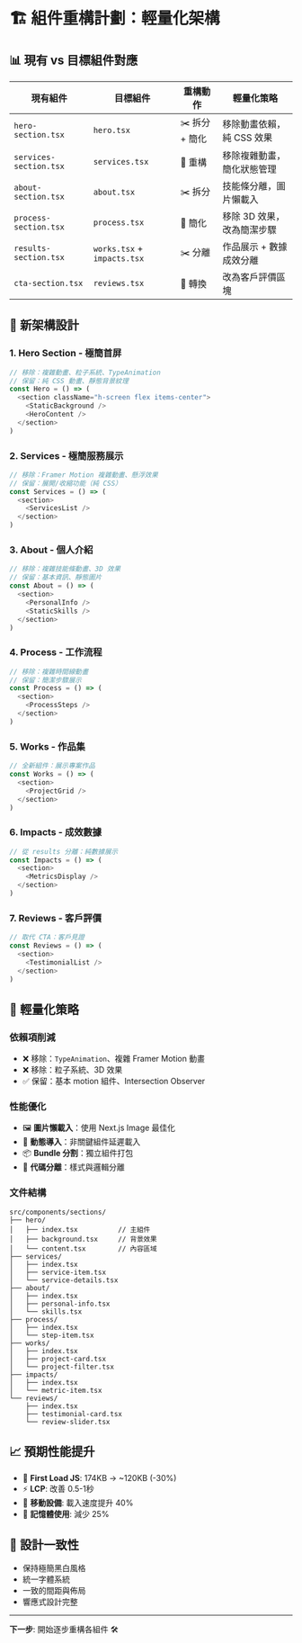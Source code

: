 # 🏗️ 組件重構計劃：輕量化架構

## 📊 現有 vs 目標組件對應

| 現有組件 | 目標組件 | 重構動作 | 輕量化策略 |
|---------|---------|----------|------------|
| `hero-section.tsx` | `hero.tsx` | ✂️ 拆分 + 簡化 | 移除動畫依賴，純 CSS 效果 |
| `services-section.tsx` | `services.tsx` | 🔧 重構 | 移除複雜動畫，簡化狀態管理 |
| `about-section.tsx` | `about.tsx` | ✂️ 拆分 | 技能條分離，圖片懶載入 |
| `process-section.tsx` | `process.tsx` | 🔧 簡化 | 移除 3D 效果，改為簡潔步驟 |
| `results-section.tsx` | `works.tsx` + `impacts.tsx` | ✂️ 分離 | 作品展示 + 數據成效分離 |
| `cta-section.tsx` | `reviews.tsx` | 🔄 轉換 | 改為客戶評價區塊 |

## 🎯 新架構設計

### 1. **Hero Section** - 極簡首屏
```typescript
// 移除：複雜動畫、粒子系統、TypeAnimation
// 保留：純 CSS 動畫、靜態背景紋理
const Hero = () => (
  <section className="h-screen flex items-center">
    <StaticBackground />
    <HeroContent />
  </section>
)
```

### 2. **Services** - 極簡服務展示
```typescript
// 移除：Framer Motion 複雜動畫、懸浮效果
// 保留：展開/收縮功能（純 CSS）
const Services = () => (
  <section>
    <ServicesList />
  </section>
)
```

### 3. **About** - 個人介紹
```typescript
// 移除：複雜技能條動畫、3D 效果
// 保留：基本資訊、靜態圖片
const About = () => (
  <section>
    <PersonalInfo />
    <StaticSkills />
  </section>
)
```

### 4. **Process** - 工作流程
```typescript
// 移除：複雜時間線動畫
// 保留：簡潔步驟展示
const Process = () => (
  <section>
    <ProcessSteps />
  </section>
)
```

### 5. **Works** - 作品集
```typescript
// 全新組件：展示專案作品
const Works = () => (
  <section>
    <ProjectGrid />
  </section>
)
```

### 6. **Impacts** - 成效數據
```typescript
// 從 results 分離：純數據展示
const Impacts = () => (
  <section>
    <MetricsDisplay />
  </section>
)
```

### 7. **Reviews** - 客戶評價
```typescript
// 取代 CTA：客戶見證
const Reviews = () => (
  <section>
    <TestimonialList />
  </section>
)
```

## 🚀 輕量化策略

### 依賴項削減
- ❌ 移除：`TypeAnimation`、複雜 Framer Motion 動畫
- ❌ 移除：粒子系統、3D 效果
- ✅ 保留：基本 motion 組件、Intersection Observer

### 性能優化
- 🖼️ **圖片懶載入**：使用 Next.js Image 最佳化
- 🔄 **動態導入**：非關鍵組件延遲載入
- 📦 **Bundle 分割**：獨立組件打包
- 🎯 **代碼分離**：樣式與邏輯分離

### 文件結構
```
src/components/sections/
├── hero/
│   ├── index.tsx          // 主組件
│   ├── background.tsx     // 背景效果
│   └── content.tsx        // 內容區域
├── services/
│   ├── index.tsx
│   ├── service-item.tsx
│   └── service-details.tsx
├── about/
│   ├── index.tsx
│   ├── personal-info.tsx
│   └── skills.tsx
├── process/
│   ├── index.tsx
│   └── step-item.tsx
├── works/
│   ├── index.tsx
│   ├── project-card.tsx
│   └── project-filter.tsx
├── impacts/
│   ├── index.tsx
│   └── metric-item.tsx
└── reviews/
    ├── index.tsx
    ├── testimonial-card.tsx
    └── review-slider.tsx
```

## 📈 預期性能提升

- 🚀 **First Load JS**: 174KB → ~120KB (-30%)
- ⚡ **LCP**: 改善 0.5-1秒
- 📱 **移動設備**: 載入速度提升 40%
- 🧠 **記憶體使用**: 減少 25%

## 🎨 設計一致性

- 保持極簡黑白風格
- 統一字體系統
- 一致的間距與佈局
- 響應式設計完整

---

**下一步**: 開始逐步重構各組件 🛠️